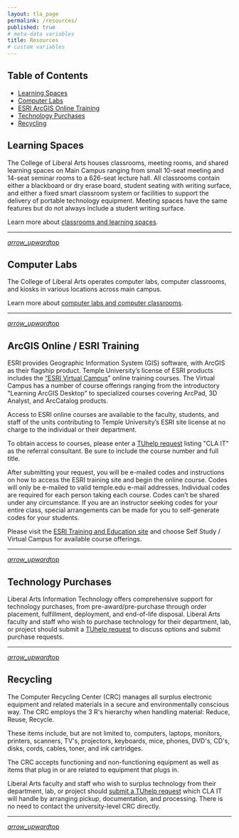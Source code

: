 ```yaml
---
layout: tla_page
permalink: /resources/
published: true
# meta-data variables
title: Resources
# custom variables
---
```


## Table of Contents

- <a href="#learning-spaces">Learning Spaces</a>
- <a href="#computer-labs">Computer Labs</a>
- <a href="#esri">ESRI ArcGIS Online Training</a>
- <a href="#purchases">Technology Purchases</a>
- <a href="#recycling">Recycling</a>


<a name="learning-spaces" id="learning-spaces"></a>

## Learning Spaces

The College of Liberal Arts houses classrooms, meeting rooms, and shared learning spaces on Main Campus ranging from small 10-seat meeting and 14-seat seminar rooms to a 626-seat lecture hall. All classrooms contain either a blackboard or dry erase board, student seating with writing surface, and either a fixed smart classroom system or facilities to support the delivery of portable technology equipment. Meeting spaces have the same features but do not always include a student writing surface.

Learn more about [classrooms and learning spaces](learning-spaces/).

---

<a href="#top" class="right"><i class="material-icons">arrow_upward</i>top</a>

<a name="computer-labs" id="computer-labs"></a>

## Computer Labs

The College of Liberal Arts operates computer labs, computer classrooms, and kiosks in various locations across main campus.

Learn more about [computer labs and computer classrooms](computer-labs/).

---

<a href="#top" class="right"><i class="material-icons">arrow_upward</i>top</a>

<a name="esri" id="esri"></a>

## ArcGIS Online / ESRI Training

ESRI provides Geographic Information System (GIS) software, with ArcGIS as their flagship product. Temple University’s license of ESRI products includes the [“ESRI Virtual Campus][esritraining]” online training courses. The Virtual Campus has  a number of course offerings ranging from the introductory "Learning ArcGIS Desktop" to specialized courses covering ArcPad, 3D Analyst, and ArcCatalog products.

Access to ESRI online courses are available to the faculty, students, and staff of the units contributing to Temple University’s ESRI site license at no charge to the individual or their department.

To obtain access to courses, please enter a [TUhelp request](http://tuhelp.temple.edu) listing "CLA IT" as the referral consultant. Be sure to include the course number and full title.

After submitting your request, you will be e-mailed codes and instructions on how to access
the ESRI training site and begin the online course. Codes will only be e-mailed to valid temple.edu
e-mail addresses. Individual codes are required for each person taking each course. Codes can’t be shared under any circumstance. If you are an instructor seeking codes for your entire class, special
arrangements can be made for you to self-generate codes for your students.

Please visit the [ESRI Training and Education site](http://campus.esri.com) and choose Self Study / Virtual Campus for available course offerings.

---

<a href="#top" class="right"><i class="material-icons">arrow_upward</i>top</a>

<a name="purchases" id="purchases"></a>

## Technology Purchases

Liberal Arts Information Technology offers comprehensive support for technology purchases, from pre-award/pre-purchase through order placement, fulfillment, deployment, and end-of-life disposal. Liberal Arts faculty and staff who wish to purchase technology for their department, lab, or project should submit a [TUhelp request](http://tuhelp.temple.edu) to discuss options and submit purchase requests.

---

<a href="#top" class="right"><i class="material-icons">arrow_upward</i>top</a>

<a name="recycling" id="recycling"></a>

## Recycling

The Computer Recycling Center (CRC) manages all surplus electronic equipment and related materials in a secure and environmentally conscious way. The CRC employs the 3 R's hierarchy when handling material: Reduce, Reuse, Recycle.

These items include, but are not limited to, computers, laptops, monitors, printers, scanners, TV's, projectors, keyboards, mice, phones, DVD's, CD's, disks, cords, cables, toner, and ink cartridges.

The CRC accepts functioning and non-functioning equipment as well as items that plug in or are related to equipment that plugs in.

Liberal Arts faculty and staff who wish to surplus technology from their department, lab, or project should [submit a TUhelp request](http://tuhelp.temple.edu) which CLA IT will handle by arranging pickup, documentation, and processing. There is no need to contact the university-level CRC directly.

---

<a href="#top" class="right"><i class="material-icons">arrow_upward</i>top</a>

<br/><br/><br/>

[esri]: http://www.esri.com/products
[arcgis]: https://www.arcgis.com/features/index.html
[arcgisonline]: http://www.esri.com/software/arcgis/arcgisonline
[templearcgis]: https://temple.maps.arcgis.com
[esritraining]: https://www.esri.com/training
[webex]: https://computerservices.temple.edu/web-conferencing
[audio]: https://computerservices.temple.edu/audio-conferencing
[hpc]: https://computerservices.temple.edu/high-performance-computing-hpc
